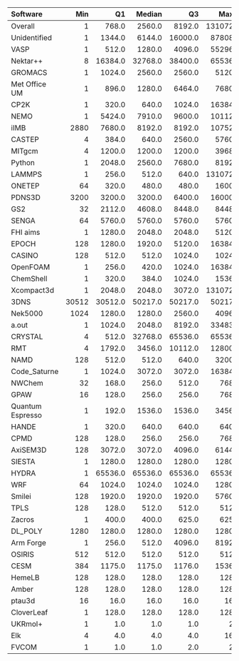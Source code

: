 | Software         |   Min |      Q1 |   Median |      Q3 |    Max |    Jobs |     Nodeh |   PercentUse |       kWh |   PercentEnergy |
|:-----------------|------:|--------:|---------:|--------:|-------:|--------:|----------:|-------------:|----------:|----------------:|
| Overall          |     1 |   768.0 |   2560.0 |  8192.0 | 131072 | 1119209 | 3761708.8 |        100.0 | 1612040.5 |           100.0 |
| Unidentified     |     1 |  1344.0 |   6144.0 | 16000.0 |  87808 |  411711 |  767708.1 |         20.4 |  275312.0 |            17.1 |
| VASP             |     1 |   512.0 |   1280.0 |  4096.0 |  55296 |   67667 |  704750.5 |         18.7 |  309502.7 |            19.2 |
| Nektar++         |     8 | 16384.0 |  32768.0 | 38400.0 |  65536 |    1929 |  310228.0 |          8.2 |  140580.8 |             8.7 |
| GROMACS          |     1 |  1024.0 |   2560.0 |  2560.0 |   5120 |   43679 |  268530.0 |          7.1 |  135415.1 |             8.4 |
| Met Office UM    |     1 |   896.0 |   1280.0 |  6464.0 |   7680 |   38294 |  255581.8 |          6.8 |   97248.7 |             6.0 |
| CP2K             |     1 |   320.0 |    640.0 |  1024.0 |  16384 |   26894 |  228548.2 |          6.1 |  101190.0 |             6.3 |
| NEMO             |     1 |  5424.0 |   7910.0 |  9600.0 |  10112 |   57927 |  133462.7 |          3.5 |   60253.6 |             3.7 |
| iIMB             |  2880 |  7680.0 |   8192.0 |  8192.0 |  10752 |     137 |  128209.9 |          3.4 |   64176.2 |             4.0 |
| CASTEP           |     4 |   384.0 |    640.0 |  2560.0 |   5760 |   33571 |  127534.2 |          3.4 |   48388.3 |             3.0 |
| MITgcm           |     4 |  1200.0 |   1200.0 |  1200.0 |   3968 |   10555 |  122620.5 |          3.3 |   52068.6 |             3.2 |
| Python           |     1 |  2048.0 |   2560.0 |  7680.0 |   8192 |  359444 |   87748.8 |          2.3 |   39175.5 |             2.4 |
| LAMMPS           |     1 |   256.0 |    512.0 |   640.0 | 131072 |   21107 |   76390.0 |          2.0 |   33512.6 |             2.1 |
| ONETEP           |    64 |   320.0 |    480.0 |   480.0 |   1600 |     686 |   59508.7 |          1.6 |   27777.9 |             1.7 |
| PDNS3D           |  3200 |  3200.0 |   3200.0 |  6400.0 |  16000 |      47 |   56298.4 |          1.5 |   30909.2 |             1.9 |
| GS2              |    32 |  2112.0 |   4608.0 |  8448.0 |   8448 |     892 |   51963.7 |          1.4 |   16161.7 |             1.0 |
| SENGA            |    64 |  5760.0 |   5760.0 |  5760.0 |   5760 |      92 |   41197.5 |          1.1 |   22411.0 |             1.4 |
| FHI aims         |     1 |  1280.0 |   2048.0 |  2048.0 |   5120 |    2835 |   41138.1 |          1.1 |   18906.7 |             1.2 |
| EPOCH            |   128 |  1280.0 |   1920.0 |  5120.0 |  16384 |    4756 |   40890.5 |          1.1 |   20067.2 |             1.2 |
| CASINO           |   128 |   512.0 |    512.0 |  1024.0 |   1024 |     410 |   31563.7 |          0.8 |   16316.1 |             1.0 |
| OpenFOAM         |     1 |   256.0 |    420.0 |  1024.0 |  16384 |    6724 |   31370.2 |          0.8 |   15817.4 |             1.0 |
| ChemShell        |     1 |   320.0 |    384.0 |  1024.0 |   1536 |     550 |   29605.3 |          0.8 |   12026.5 |             0.7 |
| Xcompact3d       |     1 |  2048.0 |   2048.0 |  3072.0 | 131072 |    1107 |   21856.9 |          0.6 |   11204.8 |             0.7 |
| 3DNS             | 30512 | 30512.0 |  50217.0 | 50217.0 |  50217 |      26 |   21724.0 |          0.6 |   11378.7 |             0.7 |
| Nek5000          |  1024 |  1280.0 |   1280.0 |  2560.0 |   4096 |      54 |   16235.3 |          0.4 |    8681.8 |             0.5 |
| a.out            |     1 |  1024.0 |   2048.0 |  8192.0 |  33483 |     750 |   13925.8 |          0.4 |    7071.8 |             0.4 |
| CRYSTAL          |     4 |   512.0 |  32768.0 | 65536.0 |  65536 |     263 |   12897.5 |          0.3 |    4410.9 |             0.3 |
| RMT              |     4 |  1792.0 |   3456.0 | 10112.0 |  12800 |     407 |   10986.0 |          0.3 |    5257.9 |             0.3 |
| NAMD             |   128 |   512.0 |    512.0 |   640.0 |   3200 |    1454 |   10976.7 |          0.3 |    5512.3 |             0.3 |
| Code_Saturne     |     1 |  1024.0 |   3072.0 |  3072.0 |  16384 |     114 |    8692.0 |          0.2 |    4281.0 |             0.3 |
| NWChem           |    32 |   168.0 |    256.0 |   512.0 |    768 |    9431 |    8059.5 |          0.2 |    3399.6 |             0.2 |
| GPAW             |    16 |   128.0 |    256.0 |   256.0 |    768 |     740 |    7932.5 |          0.2 |    2478.5 |             0.2 |
| Quantum Espresso |     1 |   192.0 |   1536.0 |  1536.0 |   3456 |    4995 |    7714.3 |          0.2 |    3383.3 |             0.2 |
| HANDE            |     1 |   320.0 |    640.0 |   640.0 |    640 |      71 |    7453.6 |          0.2 |    1601.3 |             0.1 |
| CPMD             |   128 |   128.0 |    256.0 |   256.0 |    768 |     602 |    7261.0 |          0.2 |    3758.4 |             0.2 |
| AxiSEM3D         |   128 |  3072.0 |   3072.0 |  4096.0 |   6144 |      23 |    4339.9 |          0.1 |     973.1 |             0.1 |
| SIESTA           |     1 |  1280.0 |   1280.0 |  1280.0 |   1280 |      51 |    3504.0 |          0.1 |     411.8 |             0.0 |
| HYDRA            |     1 | 65536.0 |  65536.0 | 65536.0 |  65536 |    5171 |    1354.8 |          0.0 |     156.3 |             0.0 |
| WRF              |    64 |  1024.0 |   1024.0 |  1024.0 |   1280 |     215 |     835.0 |          0.0 |     457.9 |             0.0 |
| Smilei           |   128 |  1920.0 |   1920.0 |  1920.0 |   5760 |    3037 |     614.2 |          0.0 |     180.2 |             0.0 |
| TPLS             |   128 |   128.0 |    512.0 |   512.0 |    512 |      20 |     140.9 |          0.0 |      70.1 |             0.0 |
| Zacros           |     1 |   400.0 |    400.0 |   625.0 |    625 |     178 |     123.7 |          0.0 |      60.5 |             0.0 |
| DL_POLY          |  1280 |  1280.0 |   1280.0 |  1280.0 |   1280 |       1 |     100.0 |          0.0 |      41.6 |             0.0 |
| Arm Forge        |     1 |   256.0 |    512.0 |  4096.0 |   8192 |     131 |      66.5 |          0.0 |      22.0 |             0.0 |
| OSIRIS           |   512 |   512.0 |    512.0 |   512.0 |    512 |      39 |      24.4 |          0.0 |      11.4 |             0.0 |
| CESM             |   384 |  1175.0 |   1175.0 |  1176.0 |   1536 |       7 |      20.9 |          0.0 |       5.9 |             0.0 |
| HemeLB           |   128 |   128.0 |    128.0 |   128.0 |    128 |       6 |       9.8 |          0.0 |       5.1 |             0.0 |
| Amber            |   128 |   128.0 |    128.0 |   128.0 |    128 |     185 |       9.1 |          0.0 |       4.7 |             0.0 |
| ptau3d           |    16 |    16.0 |     16.0 |    16.0 |     16 |      25 |       1.4 |          0.0 |       1.4 |             0.0 |
| CloverLeaf       |     1 |   128.0 |    128.0 |   128.0 |    128 |      34 |       0.2 |          0.0 |       0.1 |             0.0 |
| UKRmol+          |     1 |     1.0 |      1.0 |     1.0 |      2 |     158 |       0.1 |          0.0 |       0.0 |             0.0 |
| Elk              |     4 |     4.0 |      4.0 |     4.0 |     16 |       4 |       0.0 |          0.0 |       0.0 |             0.0 |
| FVCOM            |     1 |     1.0 |      1.0 |     2.0 |      2 |       3 |       0.0 |          0.0 |       0.0 |             0.0 |